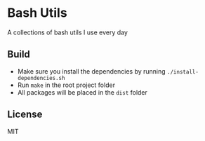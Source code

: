 # Bash Utils

A collections of bash utils I use every day

## Build
* Make sure you install the dependencies by running `./install-dependencies.sh`
* Run `make` in the root project folder
* All packages will be placed in the `dist` folder

## License

MIT

